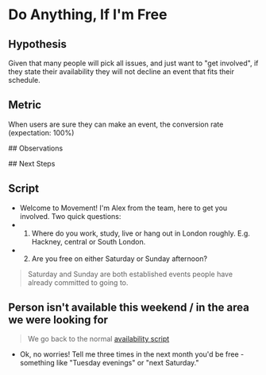 # Do Anything, If I'm Free

## Hypothesis

Given that many people will pick all issues, and just want to "get involved", if they state their availability they will not decline an event that fits their schedule.

## Metric

When users are sure they can make an event, the conversion rate (expectation: 100%)

## Observations

## Next Steps

## Script

- Welcome to Movement! I'm Alex from the team, here to get you involved. Two quick questions:
- 1. Where do you work, study, live or hang out in London roughly. E.g. Hackney, central or South London.
- 2. Are you free on either Saturday or Sunday afternoon?

> Saturday and Sunday are both established events people have already committed to going to.

## Person isn't available this weekend / in the area we were looking for

> We go back to the normal [availability script](./availability.md)

- Ok, no worries! Tell me three times in the next month you'd be free - something like "Tuesday evenings" or "next Saturday."